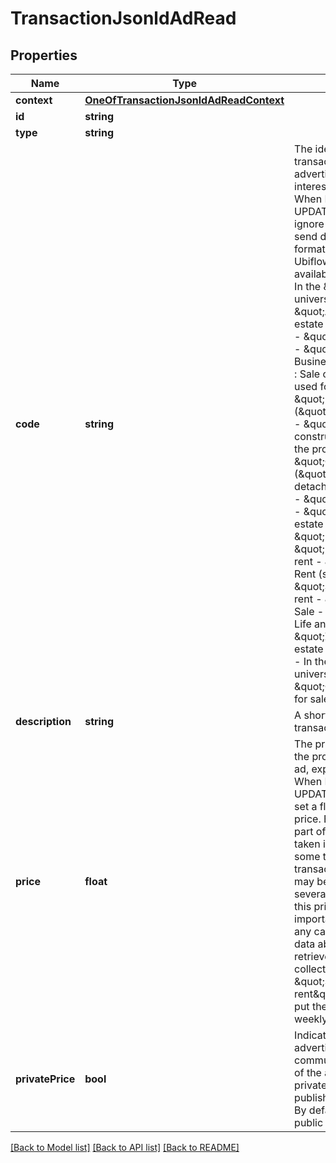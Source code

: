 # TransactionJsonldAdRead

## Properties
Name | Type | Description | Notes
------------ | ------------- | ------------- | -------------
**context** | [**OneOfTransactionJsonldAdReadContext**](OneOfTransactionJsonldAdReadContext.md) |  | [optional] 
**id** | **string** |  | [optional] 
**type** | **string** |  | [optional] 
**code** | **string** | The identifier of the transaction between the advertiser and any person interested by the ad.  When POSTing or UPDATing an ad, just ignore this property if you send data in your own format. If you use Ubiflow&#x27;s format, available identifiers are :  - In the \&quot;IMMO\&quot; universe (Real estate) :   - \&quot;A\&quot; : Real estate for sale application   - \&quot;B\&quot; : Demise   - \&quot;F\&quot; : Business   - \&quot;G\&quot; : Sale of constructions ; used for the profession \&quot;PROMOTEUR\&quot; (\&quot;Developer\&quot;)   - \&quot;H\&quot; : Sale of constructions ; used for the profession \&quot;CMI\&quot; (\&quot;Builder of detached houses\&quot;)   - \&quot;I\&quot; : Auction   - \&quot;J\&quot; : Real estate services   - \&quot;L\&quot; : Rent   - \&quot;M\&quot; : Sale or rent   - \&quot;P\&quot; : Rent (sailing)   - \&quot;S\&quot; : Seasonal rent   - \&quot;V\&quot; : Sale   - \&quot;W\&quot; : Life annuity   - \&quot;Z\&quot; : Real estate for rent application  - In the \&quot;VO\&quot; universe (Vehicles) :   - \&quot;O\&quot; : Used car for sale | [optional] 
**description** | **string** | A short description of the transaction. | [optional] 
**price** | **float** | The price to pay to get the product related to the ad, expressed in euros.  When POSTing or UPDATing an ad, you can set a float value for the price. But only the integer part of the price will be taken into account.  For some type of transactions, the price may be described by several data. In this case, this price is the most important of all data. In any case, any specific data about pricing may be retrieved through the ad&#x27;s collection of data.  -  For \&quot;Seasonal rent\&quot; (S) you must put the low season weekly price | [optional] 
**privatePrice** | **bool** | Indicates whereas the advertiser wishes to communicate on the price of the ad.  If the price is private, it wont be published on any portal.  By default, the price is a public data. | [optional] 

[[Back to Model list]](../../README.md#documentation-for-models) [[Back to API list]](../../README.md#documentation-for-api-endpoints) [[Back to README]](../../README.md)

